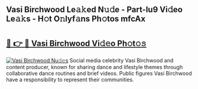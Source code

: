 ## Vasi Birchwood Le𝚊𝚔ed N𝚞𝚍e - Part-Iu9 Vi𝚍eo Le𝚊𝚔s - H𝚘t O𝚗lyf𝚊ns Ph𝚘tos mfcAx

# <h2><a href="http://hf455uu.feru.top/?c=Vasi+Birchwood">🔗 👉 🔴 Vasi Birchwood Vi𝚍𝚎o Ph𝚘t𝚘𝚜</a></h2>

[![Vasi Birchwood Nu𝚍𝚎s](https://i.imgur.com/0TWrTi3.gif)](http://hf455uu.feru.top/?c=Vasi+Birchwood)
Social media celebrity Vasi Birchwood and content producer, known for sharing dance and lifestyle themes through collaborative dance routines and brief videos. Public figures Vasi Birchwood have a responsibility to represent their communities. 
